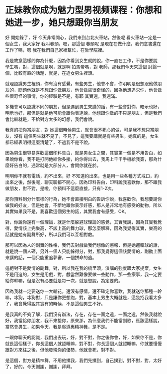 # 正妹教你成为魅力型男视频课程：你想和她进一步，她只想跟你当朋友

好 開始錄了，好 今天非常開心，我們來到台北火車站，然後呢 看火車站一定是一個女生，我大家好 我叫春頭，嗯，那這個 春頭呢 是現在在做什麼，我們念書還在工作了嗎，嗯 我在我們自己家裡幫忙，在哲學院裡。

我是故意這樣問你為什麼，因為你看到女生就問說，你一直在工作，不是你要說 學生嗎，對，這個就是啊，就是啊 拍馬帝嗎，對 老師，那我們今天來這個 討論一個，比較有趣的話題，就是，在追女男生裡頭。

就理認識男生裡頭，你有沒有感覺，有些男生，他會不會，你明明是很想跟他做朋友的，問題他就是不想跟你做朋友，他會做些很奇怪的，因為他想追求你，他會做些很奇怪的事情，你的經驗是不是，有耶 其實還，我還滿。

多機會可以認識不同的朋友，但是遇到男生來講的話，有一些會對你，暗示也好，明示也好，那但是就是他可能會跟你表達說，他想跟你做的不只是朋友，但是我們會比較就是，不給對方太多的幻想，我們會說。

我真的把你當朋友，對 她這個時候男生，就會很不死心的做，可是我不想只當朋友，沒有 這個男生就不見了，不見了，這我要講就是有些男生，她真的是，女生都已經表明得這麼清楚了，不過我不是不說。

因為男生很容易喜歡這個印料告白，就是男女生之間，其實第一個是不用告白，如果說你看，我不是打開他給你多接，約你得出去，我馬上千千手機給我簽，那為什麼好告白的，通常就是大部分人，會問你就在於。

明明你不就有電話，約不出來，好 不知道約出來，也是用一些各種方式戒口，約出來之後，然後呢，聊天聊都不開心，因為印料告白，印料說我喜歡你，那不跟我做朋友，對不對，是啦，你預料不這麼直接，只有1-2次。

那你預料到分什麼樣的行為，她不會直接明白的告訴你說，我喜歡你，我想要請你做我的好友，但是她會，不斷地跟你表示好感，那人是非常地有感受的動物，所以其實如果我不是，我喜歡這個男生的話，其實我會有感受，OK。

對，你說你還有一個理論，就是什麼躲避球理論的感覺，其實我說，因為其實我覺得，愛情該上完樂高，不該上高的舞力球，那怎麼解釋，因為我覺得其實，樂高的話就是她有副舞所好，所以我們可以互相對敵。

那可以因為人的副舞的性格，我們去對戲做我們想像的懲報，但是她邏輯球的話，就是說一個人砸，另外一個人只能躲得分，對，那我覺得這個該愛情的，副動上面來講的話，一個只能重追夢審，一個拼命的逃。

這絕對不是愛情的副舞，對，所以我在我的梳里頭，演講的強度跟大家提案，女生不是用追的，女生是用戲，對，戲當然難像要做一些動作，那一些療事，我一定要給你幹嘛，但是沒有必要就是每一次，就是想說，為定要的。

因為我就一定要送你一大輸花，還沒有感情，還不確定你喜歡，我就送你那種一幹嘛，冰狗，冰狗對，只是讓你更想跑，對，基本上男生大概就是，這幾招我看太多了，我會覺得說其實有的時候，不是這個男生不好。

是我真的不夠了解，我們沒有辦法，存在，存在一面之遠，一面之遠，然後我就說好，我當給你朋友，我不來接你，原來那，為什麼我們不能當副歌，應該這樣說，當然會男生，如果今天，我是吳遵惠精神舞，是不是。

一跟你聊天的認識，我們出去玩，好，對不對，你之後你會，好，如果你不是，你就長這個樣子，你長這個人就認睡嘛，對不對，你長這個人就認睡嘛，你就要慢慢跟對方來往之後，但他發現你的優勢，他就會死，對不對。

是這個，對方是精神舞，不用他撲我，我們先撲到，自己撲到，對不對，對，太好了，好的，今天謝謝，謝謝，拜拜。